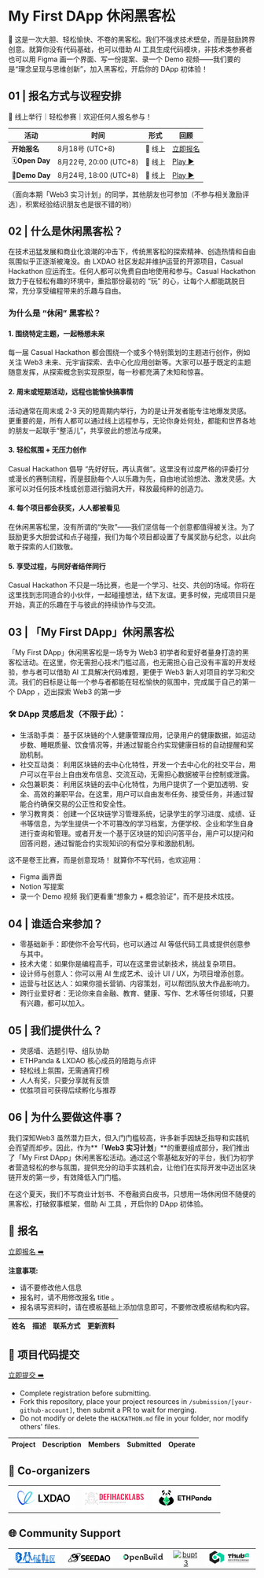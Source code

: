 # My First DApp 休闲黑客松

<!-- [English](/docs/README_EN-US.md) | [简体中文](/docs/README_ZH-CN.md) -->

🧬 这是一次大胆、轻松愉快、不卷的黑客松。我们不强求技术壁垒，而是鼓励跨界创意。就算你没有代码基础，也可以借助 AI 工具生成代码模块，非技术类参赛者也可以用 Figma 画一个界面、写一份提案、录一个 Demo 视频——我们要的是“理念呈现与思维创新”，加入黑客松，开启你的 DApp 初体验！


## 01 | 报名方式与议程安排
📍 线上举行｜轻松参赛｜欢迎任何人报名参与！

| 活动           | 时间                  | 形式    | 回顾                |
| --------------- | --------------------- | --------- | ------------------------------ |
| **开始报名**    |  8月18号 (UTC+8) | 📍 线上 | [立即报名](https://github.com/CasualHackathon/MyFirstDapp/issues/new?title=Registration&body=Name%5B%E5%A7%93%E5%90%8D%5D:%0A%0ABrief%20personal%20introduction%20including%20skills%20and%20experience%EF%BC%88%E7%AE%80%E7%9F%AD%E4%BB%8B%E7%BB%8D%E4%B8%AA%E4%BA%BA%E6%8A%80%E8%83%BD%E4%B8%8E%E7%BB%8F%E9%AA%8C%EF%BC%89%0ADescription%5B%E4%B8%AA%E4%BA%BA%E4%BB%8B%E7%BB%8D%5D:%0A%0ATelegram%20%7C%20WeChat%20%7C%20Discord%20%7C%20Email%20%7C%20X(Twitter)%20%7C%20GitHub%0AContactMethod%5B%E8%81%94%E7%B3%BB%E6%96%B9%E5%BC%8F%5D:%0A%0Ae.g.,%20@username,%20email@example.com%0AContact%5B%E8%81%94%E7%B3%BB%E8%B4%A6%E5%8F%B7%5D:) |
| 🗓**Open Day**  |  8月22号, 20:00 (UTC+8) | 📍 线上 | [Play ▶️](https://example.com/) |
| 🏁**Demo Day** |  8月24号, 18:00 (UTC+8) | 📍 线上 | [Play ▶️](https://example.com/) |

（面向本期「Web3 实习计划」的同学，其他朋友也可参加（不参与相关激励评选），积累经验结识朋友也是很不错的哟）

## 02 | 什么是休闲黑客松？
在技术迅猛发展和商业化浪潮的冲击下，传统黑客松的探索精神、创造热情和自由氛围似乎正逐渐被淹没。由 LXDAO 社区发起并维护运营的开源项目，Casual Hackathon 应运而生。任何人都可以免费自由地使用和参与。Casual Hackathon 致力于在轻松有趣的环境中，重拾那份最初的 “玩” 的心，让每个人都能跳脱日常，充分享受编程带来的乐趣与自由。

### **为什么是 “休闲” 黑客松？**
#### 1. **围绕特定主题，一起畅想未来**
每一届 Casual Hackathon 都会围绕一个或多个特别策划的主题进行创作，例如关注 Web3 未来、元宇宙探索、去中心化应用创新等。大家可以基于既定的主题随意发挥，从探索概念到实现原型，每一秒都充满了未知和惊喜。
#### 2. **周末或短期活动，远程也能愉快搞事情**
活动通常在周末或 2-3 天的短周期内举行，为的是让开发者能专注地爆发灵感。更重要的是，所有人都可以通过线上远程参与，无论你身处何处，都能和世界各地的朋友一起联手“整活儿”，共享彼此的想法与成果。
#### 3. **轻松氛围 + 无压力创作**
Casual Hackathon 倡导 “先好好玩，再认真做”。这里没有过度严格的评委打分或漫长的赛制流程，而是鼓励每个人以乐趣为先，自由地试验想法、激发灵感。大家可以对任何技术栈或创意进行脑洞大开，释放最纯粹的创造力。
#### 4. **每个项目都会获奖，人人都被看见**
在休闲黑客松里，没有所谓的“失败”——我们坚信每一个创意都值得被关注。为了鼓励更多大胆尝试和点子碰撞，我们为每个项目都设置了专属奖励与纪念，以此向敢于探索的人们致敬。
#### 5. **享受过程，与同好者结伴同行**
Casual Hackathon 不只是一场比赛，也是一个学习、社交、共创的场域。你将在这里找到志同道合的小伙伴，一起碰撞想法，结下友谊。更多时候，完成项目只是开始，真正的乐趣在于与彼此的持续协作与交流。


## 03 | 「My First DApp」休闲黑客松
「My First DApp」休闲黑客松是一场专为 Web3 初学者和爱好者量身打造的黑客松活动。在这里，你无需担心技术门槛过高，也无需担心自己没有丰富的开发经验，参与者可以借助 AI 工具解决代码难题，更便于 Web3 新人对项目的学习和交流。我们的目标是让每一个参与者都能在轻松愉快的氛围中，完成属于自己的第一个 DApp ，迈出探索 Web3 的第一步

### 🛠️ **DApp 灵感启发（不限于此）**：

- 生活助手类：
基于区块链的个人健康管理应用，记录用户的健康数据，如运动步数、睡眠质量、饮食情况等，并通过智能合约实现健康目标的自动提醒和奖励机制。
- 社交互动类：
利用区块链的去中心化特性，开发一个去中心化的社交平台，用户可以在平台上自由发布信息、交流互动，无需担心数据被平台控制或泄露。
- 众包兼职类：
利用区块链的去中心化特性，为用户提供了一个更加透明、安全、高效的兼职平台。在这里，用户可以自由发布任务、接受任务，并通过智能合约确保交易的公正性和安全性。
- 学习教育类：
创建一个区块链学习管理系统，记录学生的学习进度、成绩、证书等信息，为学生提供一个不可篡改的学习档案，方便学校、企业和学生自身进行查询和管理。或者开发一个基于区块链的知识问答平台，用户可以提问和回答问题，通过智能合约实现知识的有偿分享和激励机制。

这不是卷王比赛，而是创意现场！
就算你不写代码，也欢迎用：
- Figma 画界面
- Notion 写提案
- 录一个 Demo 视频
我们更看重“想象力 + 概念验证”，而不是技术炫技。


## 04 | **谁适合来参加？**

- 零基础新手：即使你不会写代码，也可以通过 AI 等低代码工具或提供创意参与其中。
- 技术大佬：如果你是编程高手，可以在这里尝试新技术，挑战复杂项目。
- 设计师与创意人：你可以用 AI 生成艺术、设计 UI / UX，为项目增添创意。
- 运营与社区达人：如果你擅长营销、内容策划，可以帮团队放大作品影响力。
- 跨行业爱好者：无论你来自金融、教育、健康、写作、艺术等任何领域，只要有兴趣，都可以加入。


## 05 | **我们提供什么？**

- 灵感墙、选题引导、组队协助
- ETHPanda & LXDAO 核心成员的陪跑与点评
- 轻松线上氛围，无需通宵打榜
- 人人有奖，只要分享就有反馈
- 优胜项目可获得后续孵化与推荐


## 06 | **为什么要做这件事？**

我们深知Web3 虽然潜力巨大，但入门门槛较高，许多新手因缺乏指导和实践机会而望而却步。因此，作为**「**Web3 实习计划**」**的重要组成部分，我们推出了「My First DApp」休闲黑客松活动。通过这个零基础友好的平台，我们为初学者营造轻松的参与氛围，提供充分的动手实践机会，让他们在实际开发中迈出区块链开发的第一步，有效降低入门门槛。

在这个夏天，我们不写商业计划书、不卷融资白皮书，只想用一场休闲但不随便的黑客松，打破叙事框架，借助 Ai 工具 ，开启你的 DApp 初体验。



## 📝 报名

[立即报名 ➡️](https://github.com/CasualHackathon/MyFirstDapp/issues/new?title=Registration&body=Name%5B%E5%A7%93%E5%90%8D%5D:%0A%0ABrief%20personal%20introduction%20including%20skills%20and%20experience%EF%BC%88%E7%AE%80%E7%9F%AD%E4%BB%8B%E7%BB%8D%E4%B8%AA%E4%BA%BA%E6%8A%80%E8%83%BD%E4%B8%8E%E7%BB%8F%E9%AA%8C%EF%BC%89%0ADescription%5B%E4%B8%AA%E4%BA%BA%E4%BB%8B%E7%BB%8D%5D:%0A%0ATelegram%20%7C%20WeChat%20%7C%20Discord%20%7C%20Email%20%7C%20X(Twitter)%20%7C%20GitHub%0AContactMethod%5B%E8%81%94%E7%B3%BB%E6%96%B9%E5%BC%8F%5D:%0A%0Ae.g.,%20@username,%20email@example.com%0AContact%5B%E8%81%94%E7%B3%BB%E8%B4%A6%E5%8F%B7%5D:)

**注意事项:**
  - 请不要修改他人信息
  - 报名时，请不用修改报名 title 。
  - 报名填写资料时，请在模板基础上添加信息即可，不要修改模板结构和内容。

<!-- Registration star -->
| 姓名 | 描述 | 联系方式 | 更新资料 |
| ---- | ----------- | ------- | ------- |

<!-- Registration end -->


## 🎯 项目代码提交

[立即提交 ➡️](https://github.com/CasualHackathon/MyFirstDapp/issues/new?title=Submission&body=ProjectName%5B%E9%A1%B9%E7%9B%AE%E5%90%8D%E7%A7%B0%5D:%0A%0ABrief%20description%20about%20your%20project%20in%20one%20sentence%EF%BC%88%E7%AE%80%E8%A6%81%E6%8F%8F%E8%BF%B0%E6%82%A8%E7%9A%84%E9%A1%B9%E7%9B%AE%EF%BC%89%0AProjectDescription%5B%E9%A1%B9%E7%9B%AE%E6%8F%8F%E8%BF%B0%5D:%0A%0A%20Your%20wallet%20address%20or%20ENS%20domain%20on%20Ethereum%20mainnet%EF%BC%88%E6%82%A8%E5%9C%A8%E4%BB%A5%E5%A4%AA%E5%9D%8A%E4%B8%BB%E7%BD%91%E4%B8%8A%E7%9A%84%E9%92%B1%E5%8C%85%E5%9C%B0%E5%9D%80%E6%88%96%20ENS%20%E5%9F%9F%E5%90%8D%EF%BC%89%0AWalletAddress%5B%E9%92%B1%E5%8C%85%E5%9C%B0%E5%9D%80%5D:) 

- Complete registration before submitting.
- Fork this repository, place your project resources in `/submission/[your-github-account]`, then submit a PR to wait for merging.
- Do not modify or delete the `HACKATHON.md` file in your folder, nor modify others' files.

<!-- Submission start -->
| Project | Description | Members | Submitted | Operate |
| ----------- | ----------------- | -------------- | ------ | -------- |

<!-- Submission end -->


## 🤝 Co-organizers


<table>
    <tr>
        <td  align="center" valign="middle">
            <a href="https://lxdao.io/" target="_blank">
                <img src="./materials/images/LXDAO.png" alt="LXDAO" width="130" />
            </a>
        </td>
         <td align="center" valign="middle">
            <a href="https://defihacklabs.io/" target="_blank">
                <img src="./materials/images/defihacklabs.png" alt="defihacklabs" width="130" />
            </a>
        </td>
        <td  align="center" valign="middle">
            <a href="https://ethpanda.org/" target="_blank">
                <img src="./materials/images/ETHPanda.png" alt="ETHPanda" width="130" />
            </a>
        </td>
    </tr>
</table>

## 🌐 Community Support

<table>
    <tr>
        <td align="center" valign="middle">
            <a href="https://learnblockchain.cn/" target="_blank">
                <img src="./materials/images/learnblockchain.png" alt="learnblockchain" width="130" />
            </a>
        </td>
        <td align="center" valign="middle">
            <a href="https://seedao.xyz/" target="_blank">
                <img src="./materials/images/SEEDDAO.png" alt="SEEDDAO" width="130" />
            </a>
        </td>
        <td align="center" valign="middle">
            <a href="https://openbuild.xyz/" target="_blank">
                <img src="./materials/images/OpenBuild.png" alt="OpenBuild" width="130" />
            </a>
        </td>
        <td align="center" valign="middle">
            <a href="https://x.com/BUPT3DAO" target="_blank">
                <img src="./materials/images/imagesbupt3.png" alt="bupt3" width="130" />
            </a>
        </td>
        <td align="center" valign="middle">
            <a href="https://x.com/THUBA_DAO/" target="_blank">
                <img src="./materials/images/thuba.png" alt="THUBA_DAO" width="130" />
            </a>
        </td>
    </tr>
</table>
